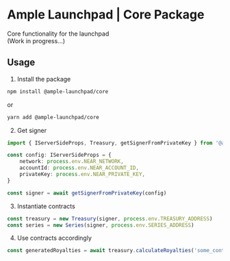 # Ample Launchpad | Core Package
Core functionality for the launchpad\
(Work in progress...)

## Usage
1. Install the package
```sh
npm install @ample-launchpad/core
```
or
```sh
yarn add @ample-launchpad/core
```

2. Get signer
```ts
import { IServerSideProps, Treasury, getSignerFromPrivateKey } from '@ample-launchpad/core'

const config: IServerSideProps = {
	network: process.env.NEAR_NETWORK, 
	accountId: process.env.NEAR_ACCOUNT_ID,
	privateKey: process.env.NEAR_PRIVATE_KEY,
}

const signer = await getSignerFromPrivateKey(config)
```

3. Instantiate contracts
```ts
const treasury = new Treasury(signer, process.env.TREASURY_ADDRESS)
const series = new Series(signer, process.env.SERIES_ADDRESS)
```

4. Use contracts accordingly 
```ts
const generatedRoyalties = await treasury.calculateRoyalties('some_content_id')
```
